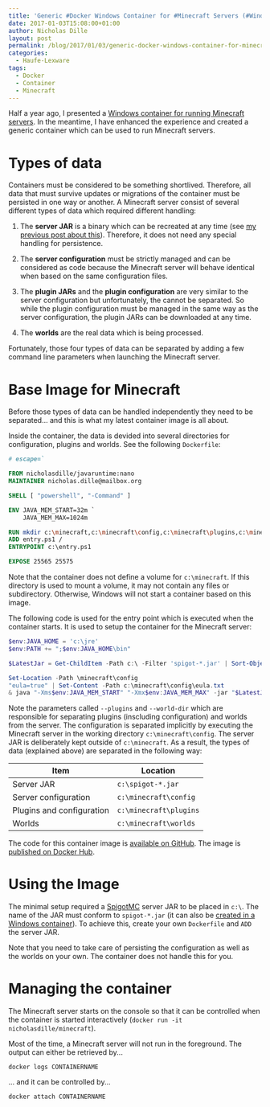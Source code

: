 ```yaml
---
title: 'Generic #Docker Windows Container for #Minecraft Servers (#WindowsContainer)'
date: 2017-01-03T15:08:00+01:00
author: Nicholas Dille
layout: post
permalink: /blog/2017/01/03/generic-docker-windows-container-for-minecraft-servers/
categories:
  - Haufe-Lexware
tags:
  - Docker
  - Container
  - Minecraft
---
```

Half a year ago, I presented a [Windows container for running Minecraft servers](http://dille.name/blog/2016/06/21/running-minecraft-in-a-windows-container-using-docker/). In the meantime, I have enhanced the experience and created a generic container which can be used to run Minecraft servers.<!--more-->

# Types of data

Containers must be considered to be something shortlived. Therefore, all data that must survive updates or migrations of the container must be persisted in one way or another. A Minecraft server consist of several different types of data which required different handling:

1. The **server JAR** is a binary which can be recreated at any time (see [my previous post about this](http://dille.name/blog/2016/06/24/building-spigotmc-in-a-windows-container-using-docker/)). Therefore, it does not need any special handling for persistence.

2. The **server configuration** must be strictly managed and can be considered as code because the Minecraft server will behave identical when based on the same configuration files.

3. The **plugin JARs** and the **plugin configuration** are very similar to the server configuration but unfortunately, the cannot be separated. So while the plugin configuration must be managed in the same way as the server configuration, the plugin JARs can be downloaded at any time.

4. The **worlds** are the real data which is being processed.

Fortunately, those four types of data can be separated by adding a few command line parameters when launching the Minecraft server.

# Base Image for Minecraft

Before those types of data can be handled independently they need to be separated... and this is what my latest container image is all about.

Inside the container, the data is devided into several directories for configuration, plugins and worlds. See the following `Dockerfile`:

```Dockerfile
# escape=`

FROM nicholasdille/javaruntime:nano
MAINTAINER nicholas.dille@mailbox.org

SHELL [ "powershell", "-Command" ]

ENV JAVA_MEM_START=32m `
    JAVA_MEM_MAX=1024m

RUN mkdir c:\minecraft,c:\minecraft\config,c:\minecraft\plugins,c:\minecraft\worlds
ADD entry.ps1 /
ENTRYPOINT c:\entry.ps1

EXPOSE 25565 25575
```

Note that the container does not define a volume for `c:\minecraft`. If this directory is used to mount a volume, it may not contain any files or subdirectory. Otherwise, Windows will not start a container based on this image.

The following code is used for the entry point which is executed when the container starts. It is used to setup the container for the Minecraft server:

```powershell
$env:JAVA_HOME = 'c:\jre'
$env:PATH += ";$env:JAVA_HOME\bin"

$LatestJar = Get-ChildItem -Path c:\ -Filter 'spigot-*.jar' | Sort-Object LastWriteTime | Select-Object -Last 1 -ExpandProperty FullName

Set-Location -Path \minecraft\config
"eula=true" | Set-Content -Path c:\minecraft\config\eula.txt
& java "-Xms$env:JAVA_MEM_START" "-Xmx$env:JAVA_MEM_MAX" -jar "$LatestJar" --plugins C:\minecraft\plugins --world-dir C:\minecraft\worlds
```

Note the parameters called `--plugins` and `--world-dir` which are responsible for separating plugins (inscluding configuration) and worlds from the server. The configuration is separated implicitly by executing the Minecraft server in the working directory `c:\minecraft\config`. The server JAR is deliberately kept outside of `c:\minecraft`. As a result, the types of data (explained above) are separated in the following way:

Item                      | Location
--------------------------|---------------------
Server JAR                | `c:\spigot-*.jar`
Server configuration      | `c:\minecraft\config`
Plugins and configuration | `c:\minecraft\plugins`
Worlds                    | `c:\minecraft\worlds`


The code for this container image is [available on GitHub](https://github.com/nicholasdille/docker/tree/master/minecraft). The image is [published on Docker Hub](https://hub.docker.com/r/nicholasdille/minecraft/).

# Using the Image

The minimal setup required a [SpigotMC](https://www.spigotmc.org/) server JAR to be placed in `c:\`. The name of the JAR must conform to `spigot-*.jar` (it can also be [created in a Windows container](http://dille.name/blog/2016/06/24/building-spigotmc-in-a-windows-container-using-docker/)). To achieve this, create your own `Dockerfile` and `ADD` the server JAR.

Note that you need to take care of persisting the configuration as well as the worlds on your own. The container does not handle this for you.

# Managing the container

The Minecraft server starts on the console so that it can be controlled when the container is started interactively (`docker run -it nicholasdille/minecraft`).

Most of the time, a Minecraft server will not run in the foreground. The output can either be retrieved by...

`docker logs CONTAINERNAME`

... and it can be controlled by...

`docker attach CONTAINERNAME`
